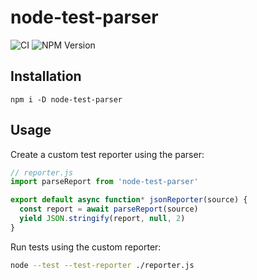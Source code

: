 # node-test-parser

![CI](https://github.com/nearform/node-test-parser/actions/workflows/ci.yml/badge.svg?event=push)
![NPM Version](https://img.shields.io/npm/v/node-test-parser)


## Installation

```shell
npm i -D node-test-parser
```

## Usage

Create a custom test reporter using the parser:

```js
// reporter.js
import parseReport from 'node-test-parser'

export default async function* jsonReporter(source) {
  const report = await parseReport(source)
  yield JSON.stringify(report, null, 2)
}
```

Run tests using the custom reporter:

```sh
node --test --test-reporter ./reporter.js
```
